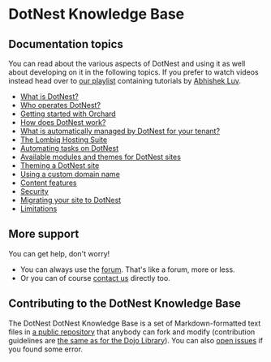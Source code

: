 # DotNest Knowledge Base



## Documentation topics

You can read about the various aspects of DotNest and using it as well about developing on it in the following topics. If you prefer to watch videos instead head over to [our playlist](https://www.youtube.com/playlist?list=PLuskKJW0FhJcXpbKqATKllLj9RsH-eDg3) containing tutorials by [Abhishek Luv](http://orcharddojo.net/orchard-training/trainers/abhishek-luv).

- [What is DotNest?](topics/about-dotnest)
- [Who operates DotNest?](topics/about-lombiq)
- [Getting started with Orchard](topics/getting-started-with-orchard)
- [How does DotNest work?](topics/under-the-hood)
- [What is automatically managed by DotNest for your tenant?](topics/managed-by-dotnest)
- [The Lombiq Hosting Suite](topics/lombiq-hosting-suite)
- [Automating tasks on DotNest](topics/automating-tasks)
- [Available modules and themes for DotNest sites](topics/available-modules-and-themes)
- [Theming a DotNest site](topics/theming)
- [Using a custom domain name](topics/custom-domains)
- [Content features](topics/content-features)
- [Security](topics/security)
- [Migrating your site to DotNest](topics/migrating-to-dotnest)
- [Limitations](topics/limitations)


## More support

You can get help, don't worry!

- You can always use the [forum](/forums/dotnest-support-and-ideas). That's like a forum, more or less.
- Or you can of course [contact us](/contact-us) directly too.


## Contributing to the DotNest Knowledge Base

The DotNest DotNest Knowledge Base is a set of Markdown-formatted text files in [a public repository](http://source.lombiq.com/dotnest-knowledge-base) that anybody can fork and modify (contribution guidelines are [the same as for the Dojo Library](http://orcharddojo.net/orchard-resources/Library/ContributionGuideLines)). You can also [open issues](http://source.lombiq.com/dotnest-knowledge-base/issues?status=new&status=open) if you found some error.